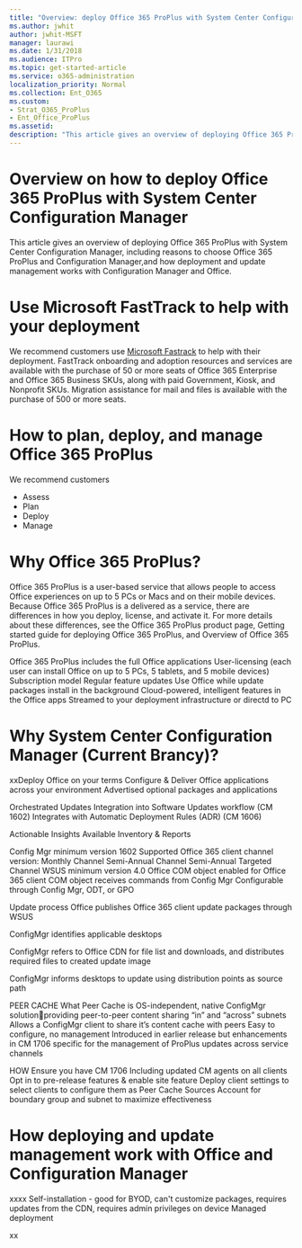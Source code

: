 ```yaml
---
title: "Overview: deploy Office 365 ProPlus with System Center Configuration Manager"
ms.author: jwhit
author: jwhit-MSFT
manager: laurawi
ms.date: 1/31/2018
ms.audience: ITPro
ms.topic: get-started-article
ms.service: o365-administration
localization_priority: Normal
ms.collection: Ent_O365
ms.custom:
- Strat_O365_ProPlus
- Ent_Office_ProPlus
ms.assetid: 
description: "This article gives an overview of deploying Office 365 ProPlus with System Center Configuration Manager, including reasons to choose Office 365 ProPlus and Configuration Manager,and how deployment and update management works with Configuration Manager and Office."
---
```


# Overview on how to deploy Office 365 ProPlus with System Center Configuration Manager

This article gives an overview of deploying Office 365 ProPlus with System Center Configuration Manager, including reasons to choose Office 365 ProPlus and Configuration Manager,and how deployment and update management works with Configuration Manager and Office.

# Use Microsoft FastTrack to help with your deployment

We recommend customers use [Microsoft Fastrack](https://fasttrack.microsoft.com/office) to help with their deployment. FastTrack onboarding and adoption resources and services are available with the purchase of 50 or more seats of Office 365 Enterprise and Office 365 Business SKUs, along with paid Government, Kiosk, and Nonprofit SKUs. Migration assistance for mail and files is available with the purchase of 500 or more seats.

# How to plan, deploy, and manage Office 365 ProPlus

We recommend customers 
- Assess
- Plan
- Deploy
- Manage 

# Why Office 365 ProPlus?

Office 365 ProPlus is a user-based service that allows people to access Office experiences on up to 5 PCs or Macs and on their mobile devices. Because Office 365 ProPlus is a delivered as a service, there are differences in how you deploy, license, and activate it. For more details about these differences, see the Office 365 ProPlus product page, Getting started guide for deploying Office 365 ProPlus, and Overview of Office 365 ProPlus.

Office 365 ProPlus includes
the full Office applications
User-licensing (each user can install Office on up to 5 PCs, 5 tablets, and 5 mobile devices)
Subscription model
Regular feature updates
Use Office while update packages install in the background
Cloud-powered, intelligent features in the Office apps
Streamed to your deployment infrastructure or directd to PC


# Why System Center Configuration Manager (Current Brancy)?

xxDeploy Office on your terms
Configure & Deliver Office applications across your environment
Advertised optional packages and applications 

Orchestrated Updates
Integration into Software Updates workflow (CM 1602)
Integrates with Automatic Deployment Rules (ADR) (CM 1606)

Actionable Insights
Available Inventory & Reports

Config Mgr minimum version 1602
Supported Office 365 client channel version:
Monthly Channel
Semi-Annual Channel
Semi-Annual Targeted Channel
WSUS minimum version 4.0
Office COM object enabled for Office 365 client
COM object receives commands from Config Mgr
Configurable through Config Mgr, ODT, or GPO

Update process
Office publishes Office 365 client update packages through WSUS

ConfigMgr identifies applicable desktops

ConfigMgr refers to Office CDN for file list and downloads, and distributes required files to created update image

ConfigMgr informs desktops to update using distribution points as source path

PEER CACHE
What
Peer Cache is OS-independent, native ConfigMgr solutionproviding peer-to-peer content sharing “in” and “across” subnets
Allows a ConfigMgr client to share it’s content cache with peers
Easy to configure, no management
Introduced in earlier release but enhancements in CM 1706 specific for the management of ProPlus updates across service channels

HOW
Ensure you have CM 1706
Including updated CM agents on all clients
Opt in to pre-release features & enable site feature
Deploy client settings to select clients to configure them as Peer Cache Sources
Account for boundary group and subnet to maximize effectiveness

# How deploying and update management work with Office and Configuration Manager 

xxxx
Self-installation - good for BYOD, can't customize packages, requires updates from the CDN, requires admin privileges on device
Managed deployment


xx


